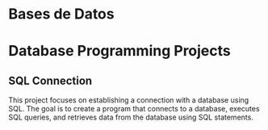 # Bases de Datos


<!DOCTYPE html>
<html>
<head>
  <meta charset="UTF-8">
</head>
<body>
  <h1>Database Programming Projects</h1>
  <h2>SQL Connection</h2>
  <p>This project focuses on establishing a connection with a database using SQL. The goal is to create a program that connects to a database, executes SQL queries, and retrieves data from the database using SQL statements.
</body>
</html>
